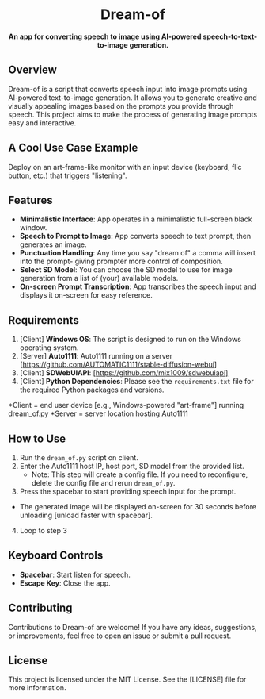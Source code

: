<h1 align="center">Dream-of</h1>

<p align="center">
  <strong>An app for converting speech to image using AI-powered speech-to-text-to-image generation.</strong>
</p>

## Overview

Dream-of is a script that converts speech input into image prompts using AI-powered text-to-image generation. It allows you to generate creative and visually appealing images based on the prompts you provide through speech. This project aims to make the process of generating image prompts easy and interactive.

## A Cool Use Case Example

Deploy on an art-frame-like monitor with an input device (keyboard, flic button, etc.) that triggers "listening".

## Features

- **Minimalistic Interface**: App operates in a minimalistic full-screen black window.
- **Speech to Prompt to Image**: App converts speech to text prompt, then generates an image.
- **Punctuation Handling**: Any time you say "dream of" a comma will insert into the prompt- giving prompter more control of composition.
- **Select SD Model**: You can choose the SD model to use for image generation from a list of (your) available models.
- **On-screen Prompt Transcription**: App transcribes the speech input and displays it on-screen for easy reference.

## Requirements

1. [Client] **Windows OS**: The script is designed to run on the Windows operating system.
2. [Server] **Auto1111**: Auto1111 running on a server [https://github.com/AUTOMATIC1111/stable-diffusion-webui]
3. [Client] **SDWebUIAPI**: [https://github.com/mix1009/sdwebuiapi]
4. [Client] **Python Dependencies**: Please see the `requirements.txt` file for the required Python packages and versions.

*Client = end user device [e.g., Windows-powered "art-frame"] running dream_of.py
*Server = server location hosting Auto1111

## How to Use

1. Run the `dream_of.py` script on client.
2. Enter the Auto1111 host IP, host port, SD model from the provided list.
   - Note: This step will create a config file. If you need to reconfigure, delete the config file and rerun `dream_of.py`.
3. Press the spacebar to start providing speech input for the prompt.
* The generated image will be displayed on-screen for 30 seconds before unloading [unload faster with spacebar].
4. Loop to step 3

## Keyboard Controls

- **Spacebar**: Start listen for speech.
- **Escape Key**: Close the app.

## Contributing

Contributions to Dream-of are welcome! If you have any ideas, suggestions, or improvements, feel free to open an issue or submit a pull request.

## License

This project is licensed under the MIT License. See the [LICENSE] file for more information.
